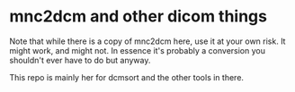 mnc2dcm and other dicom things
==============================

Note that while there is a copy of mnc2dcm here, use it at your own risk. It might work, and might not. In essence it's probably a conversion you shouldn't ever have to do but anyway.

This repo is mainly her for dcmsort and the other tools in there.

